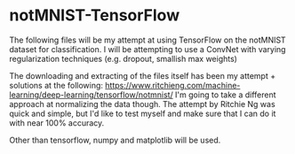 # notMNIST-TensorFlow

The following files will be my attempt at using TensorFlow on the notMNIST dataset for classification.
I will be attempting to use a ConvNet with varying regularization techniques (e.g. dropout, smallish max weights)

The downloading and extracting of the files itself has been my attempt + solutions at the following: https://www.ritchieng.com/machine-learning/deep-learning/tensorflow/notmnist/
I'm going to take a different approach at normalizing the data though. The attempt by Ritchie Ng was quick and simple, but I'd like to test myself and make sure that I can do it with near 100% accuracy.

Other than tensorflow, numpy and matplotlib will be used.
